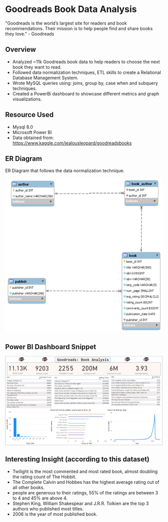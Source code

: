 # Goodreads Book Data Analysis
"Goodreads is the world’s largest site for readers and book recommendations. Their mission is to help people find and share books they love." - Goodreads

## Overview
- Analyzed ~11k Goodreads book data to help readers to choose the next book they want to read.
- Followed data normalization techniques, ETL skills to create a Relational Database Management System.
- Wrote MySQL queries using: joins, group by, case when and subquery techniques. 
- Created a PowerBi dashboard to showcase different metrics and graph visualizations.

## Resource Used
- Mysql 8.0
- Microsoft Power BI
- Data obtained from: https://www.kaggle.com/jealousleopard/goodreadsbooks

## ER Diagram
ER Diagram that follows the data normalization technique.

<img src="https://github.com/JasonYao3/Goodreads_books/blob/master/Pictures/Goodreads%20ER%20Diagram.jpg" >

## Power BI Dashboard Snippet
<img src= "https://github.com/JasonYao3/Goodreads_books/blob/master/Pictures/PowerBI%20snippet.JPG">

## Interesting Insight (according to this dataset)
- Twilight is the most commented and most rated book, almost doubling the rating count of The Hobbit.
- The Complete Calvin and Hobbes has the highest average rating out of all other books.
- people are generous to their ratings, 55% of the ratings are between 3 to 4 and 45% are above 4.
- Stephen King, William Shakespear and J.R.R. Tolkien are the top 3 authors who published most titles.
- 2006 is the year of most published book.
